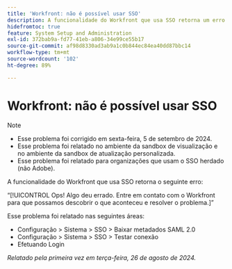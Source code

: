 ```yaml
---
title: 'Workfront: não é possível usar SSO'
description: A funcionalidade do Workfront que usa SSO retorna um erro.
hidefromtoc: true
feature: System Setup and Administration
exl-id: 372bab9a-fd77-41eb-a806-34e99ce55b17
source-git-commit: af98d8330ad3ab9a1c0b844ec84ea40dd87bbc14
workflow-type: tm+mt
source-wordcount: '102'
ht-degree: 89%

---
```


# Workfront: não é possível usar SSO

>[!NOTE]
>
>* Esse problema foi corrigido em sexta-feira, 5 de setembro de 2024.
>* Esse problema foi relatado no ambiente da sandbox de visualização e no ambiente da sandbox de atualização personalizada.
>* Esse problema foi relatado para organizações que usam o SSO herdado (não Adobe).

A funcionalidade do Workfront que usa SSO retorna o seguinte erro:

“[!UICONTROL Ops! Algo deu errado. Entre em contato com o Workfront para que possamos descobrir o que aconteceu e resolver o problema.]”

Esse problema foi relatado nas seguintes áreas:

* Configuração > Sistema > SSO > Baixar metadados SAML 2.0
* Configuração > Sistema > SSO > Testar conexão
* Efetuando Login

_Relatado pela primeira vez em terça-feira, 26 de agosto de 2024._
